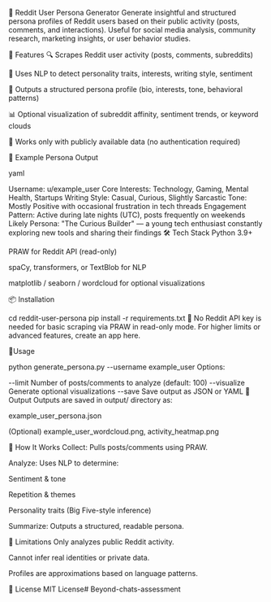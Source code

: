 🧠 Reddit User Persona Generator
Generate insightful and structured persona profiles of Reddit users based on their public activity (posts, comments, and interactions). Useful for social media analysis, community research, marketing insights, or user behavior studies.

🚀 Features
🔍 Scrapes Reddit user activity (posts, comments, subreddits)

🧠 Uses NLP to detect personality traits, interests, writing style, sentiment

🧾 Outputs a structured persona profile (bio, interests, tone, behavioral patterns)

📊 Optional visualization of subreddit affinity, sentiment trends, or keyword clouds

🔐 Works only with publicly available data (no authentication required)

🧩 Example Persona Output

yaml

Username: u/example_user
Core Interests: Technology, Gaming, Mental Health, Startups
Writing Style: Casual, Curious, Slightly Sarcastic
Tone: Mostly Positive with occasional frustration in tech threads
Engagement Pattern: Active during late nights (UTC), posts frequently on weekends
Likely Persona: "The Curious Builder" — a young tech enthusiast constantly exploring new tools and sharing their findings
🛠️ Tech Stack
Python 3.9+

PRAW for Reddit API (read-only)

spaCy, transformers, or TextBlob for NLP

matplotlib / seaborn / wordcloud for optional visualizations

📦 Installation

cd reddit-user-persona
pip install -r requirements.txt
🔑 No Reddit API key is needed for basic scraping via PRAW in read-only mode. For higher limits or advanced features, create an app here.

🚦Usage

python generate_persona.py --username example_user
Options:


--limit         Number of posts/comments to analyze (default: 100)
--visualize     Generate optional visualizations
--save          Save output as JSON or YAML
📁 Output
Outputs are saved in output/ directory as:

example_user_persona.json

(Optional) example_user_wordcloud.png, activity_heatmap.png

🧠 How It Works
Collect: Pulls posts/comments using PRAW.

Analyze: Uses NLP to determine:

Sentiment & tone

Repetition & themes

Personality traits (Big Five-style inference)

Summarize: Outputs a structured, readable persona.

📌 Limitations
Only analyzes public Reddit activity.

Cannot infer real identities or private data.

Profiles are approximations based on language patterns.

📄 License
MIT License# Beyond-chats-assessment
